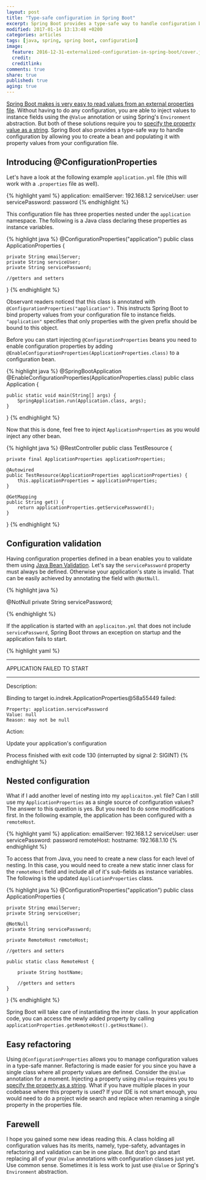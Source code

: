 ```yaml
---
layout: post
title: "Type-safe configuration in Spring Boot"
excerpt: Spring Boot provides a type-safe way to handle configuration by allowing you to create a bean and populating it with property values from your configuration file.
modified: 2017-01-14 13:13:48 +0200
categories: articles
tags: [java, spring, spring boot, configuration]
image:
  feature: 2016-12-31-externalized-configuration-in-spring-boot/cover.jpg
  credit:
  creditlink:
comments: true
share: true
published: true
aging: true
---
```


[Spring Boot makes is very easy to read values from an external properties file]({{site.url}}/articles/externalized-configuration-in-spring-boot/ "Externalized configuration in Spring Boot"). Without having to do any configuration, you are able to inject values to instance fields using the `@Value` annotation or using Spring's `Environment` abstraction. But both of these solutions require you to [specify the property value as a string](https://tuhrig.de/why-using-springs-value-annotation-is-bad/ "Why using Spring’s @Value annotation is bad"). Spring Boot also provides a type-safe way to handle configuration by allowing you to create a bean and populating it with property values from your configuration file.

## Introducing @ConfigurationProperties

Let's have a look at the following example `application.yml` file (this will work with a `.properties` file as well).

{% highlight yaml %}
application:
    emailServer: 192.168.1.2
    serviceUser: user
    servicePassword: password
{% endhighlight %}

This configuration file has three properties nested under the `application` namespace. The following is a Java class declaring these  properties as instance variables.

{% highlight java %}
@ConfigurationProperties("application")
public class ApplicationProperties {

    private String emailServer;
    private String serviceUser;
    private String servicePassword;

    //getters and setters
}
{% endhighlight %}

Observant readers noticed that this class is annotated with `@ConfigurationProperties("application")`. This instructs Spring Boot to bind property values from your configuration file to instance fields. `"application"` specifies that only properties with the given prefix should be bound to this object.

Before you can start injecting `@ConfigurationProperties` beans you need to enable configuration properties by adding `@EnableConfigurationProperties(ApplicationProperties.class)` to a configuration bean.

{% highlight java %}
@SpringBootApplication
@EnableConfigurationProperties(ApplicationProperties.class)
public class Application {

	public static void main(String[] args) {
		SpringApplication.run(Application.class, args);
	}

}
{% endhighlight %}

Now that this is done, feel free to inject `ApplicationProperties` as you would inject any other bean.

{% highlight java %}
@RestController
public class TestResource {

    private final ApplicationProperties applicationProperties;

    @Autowired
    public TestResource(ApplicationProperties applicationProperties) {
        this.applicationProperties = applicationProperties;
    }

    @GetMapping
    public String get() {
        return applicationProperties.getServicePassword();
    }
}
{% endhighlight %}

## Configuration validation

Having configuration properties defined in a bean enables you to validate them using [Java Bean Validation](http://beanvalidation.org/1.0/spec/ "JSR 303: Bean Validation"). Let's say the `servicePassword` property must always be defined. Otherwise your application's state is invalid. That can be easily achieved by annotating the field with `@NotNull`.

{% highlight java %}

@NotNull
private String servicePassword;

{% endhighlight %}

If the application is started with an `applicaiton.yml` that does not include `servicePassword`, Spring Boot throws an exception on startup and the application fails to start.

{% highlight yaml %}
***************************
APPLICATION FAILED TO START
***************************

Description:

Binding to target io.indrek.ApplicationProperties@58a55449 failed:

    Property: application.servicePassword
    Value: null
    Reason: may not be null


Action:

Update your application's configuration


Process finished with exit code 130 (interrupted by signal 2: SIGINT)
{% endhighlight %}

## Nested configuration

What if I add another level of nesting into my `applicaiton.yml` file? Can I still use my `ApplicationProperties` as a single source of configuration values? The answer to this question is yes. But you need to do some modifications first. In the following example, the application has been configured with a `remoteHost`.

{% highlight yaml %}
application:
    emailServer: 192.168.1.2
    serviceUser: user
    servicePassword: password
    remoteHost:
        hostname: 192.168.1.10
{% endhighlight %}

To access that from Java, you need to create a new class for each level of nesting. In this case, you would need to create a new static inner class for the `remoteHost` field and include all of it's sub-fields as instance variables. The following is the updated `ApplicationProperties` class.

{% highlight java %}
@ConfigurationProperties("application")
public class ApplicationProperties {

    private String emailServer;
    private String serviceUser;

    @NotNull
    private String servicePassword;

    private RemoteHost remoteHost;

    //getters and setters

    public static class RemoteHost {

        private String hostName;

        //getters and setters
    }
}
{% endhighlight %}

Spring Boot will take care of instantiating the inner class. In your application code, you can access the newly added property by calling `applicationProperties.getRemoteHost().getHostName()`.

## Easy refactoring

Using `@ConfigurationProperties` allows you to manage configuration values in a type-safe manner. Refactoring is made easier for you since you have a single class where all property values are defined. Consider the `@Value` annotation for a moment. Injecting a property using `@Value` requires you to [specify the property as a string](https://tuhrig.de/why-using-springs-value-annotation-is-bad/ "Why using Spring’s @Value annotation is bad"). What if you have multiple places in your codebase where this property is used? If your IDE is not smart enough, you would need to do a project wide search and replace when renaming a single property in the properties file.

## Farewell

I hope you gained some new ideas reading this. A class holding all configuration values has its merits, namely, type-safety, advantages in refactoring and validation can be in one place. But don't go and start replacing all of your `@Value` annotations with configuration classes just yet. Use common sense. Sometimes it is less work to just use `@Value` or Spring's `Environment` abstraction.
